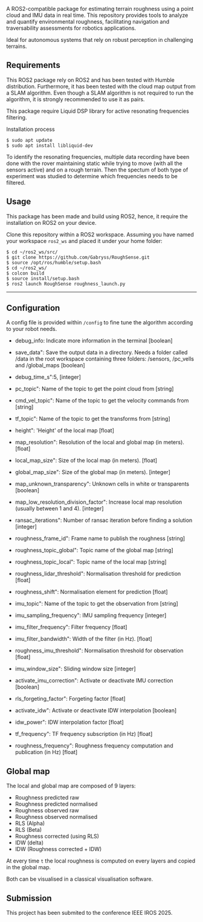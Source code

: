 A ROS2-compatible package for estimating terrain roughness using a point cloud and IMU data in real time. 
This repository provides tools to analyze and quantify environmental roughness, facilitating navigation and traversability assessments for robotics applications. 

Ideal for autonomous systems that rely on robust perception in challenging terrains.

## Requirements
This ROS2 package rely on ROS2 and has been tested with Humble distribution. Furthermore, it has been tested with the cloud map output from a SLAM algorithm.
Even though a SLAM algorithm is not required to run the algorithm, it is strongly recommended to use it as pairs.

This package require Liquid DSP library for active resonating frequencies filtering.

Installation process
```
$ sudo apt update
$ sudo apt install libliquid-dev
```
To identify the resonating frequencies, multiple data recording have been done with the rover maintaining static while trying to move (with all the sensors active) and on a rough terrain. Then the spectum of both type of experiment was studied to determine which frequencies needs to be filtered.


## Usage
This package has been made and build using ROS2, hence, it require the installation on ROS2 on your device.

Clone this repository within a ROS2 workspace. Assuming you have named your workspace `ros2_ws` and placed it under your home folder:
```
$ cd ~/ros2_ws/src/
$ git clone https://github.com/Gabryss/RoughSense.git
$ source /opt/ros/humble/setup.bash
$ cd ~/ros2_ws/
$ colcon build
$ source install/setup.bash
$ ros2 launch RoughSense roughness_launch.py
```
---


## Configuration
A config file is provided within `/config` to fine tune the algorithm according to your robot needs.

- debug_info: Indicate more information in the terminal [boolean]
- save_data": Save the output data in a directory. Needs a folder called /data in the root workspace containing three folders: /sensors, /pc_vells and /global_maps [boolean]
- debug_time_s":5, [integer]

- pc_topic": Name of the topic to get the point cloud from [string]
- cmd_vel_topic": Name of the topic to get the velocity commands from [string]
- tf_topic": Name of the topic to get the transforms from [string]
- height": 'Height' of the local map [float]

- map_resolution": Resolution of the local and global map (in meters). [float]
- local_map_size": Size of the local map (in meters). [float]
- global_map_size": Size of the global map (in meters). [integer]
- map_unknown_transparency": Unknown cells in white or transparents [boolean]
- map_low_resolution_division_factor": Increase local map resolution (usually between 1 and 4). [integer]

- ransac_iterations": Number of ransac iteration before finding a solution [integer]

- roughness_frame_id": Frame name to publish the roughness [string]
- roughness_topic_global": Topic name of the global map [string]
- roughness_topic_local": Topic name of the local map [string]
- roughness_lidar_threshold": Normalisation threshold for prediction [float]
- roughness_shift": Normalisation element for prediction [float]


- imu_topic": Name of the topic to get the observation from [string]
- imu_sampling_frequency": IMU sampling frequency [integer]
- imu_filter_frequency": Filter frequency [float]
- imu_filter_bandwidth": Width of the filter (in Hz). [float]
- roughness_imu_threshold": Normalisation threshold for observation [float]
- imu_window_size": Sliding window size [integer]
- activate_imu_correction": Activate or deactivate IMU correction [boolean]

- rls_forgeting_factor": Forgeting factor [float]
- activate_idw": Activate or deactivate IDW interpolation [boolean]
- idw_power": IDW interpolation factor [float]

- tf_frequency": TF frequency subscription (in Hz) [float]
- roughness_frequency": Roughness frequency computation and publication (in Hz) [float]



## Global map

The local and global map are composed of 9 layers:
- Roughness predicted raw
- Roughness predicted normalised
- Roughness observed raw
- Roughness observed normalised
- RLS (Alpha)
- RLS (Beta)
- Roughness corrected (using RLS)
- IDW (delta)
- IDW (Roughness corrected + IDW)

At every time `t` the local roughness is computed on every layers and copied in the global map.

Both can be visualised in a classical visualisation software.

## Submission

This project has been submited to the conference IEEE IROS 2025.